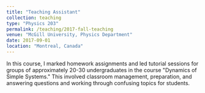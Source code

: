 ```yaml
---
title: "Teaching Assistant"
collection: teaching
type: "Physics 203"
permalink: /teaching/2017-fall-teaching
venue: "McGill University, Physics Department"
date: 2017-09-01
location: "Montreal, Canada"
---
```


In this course, I marked homework assignments and led tutorial sessions for groups of approximately 20-30 undergraduates in the course "Dynamics of Simple Systems." This involved classroom management, preparation, and answering questions and working through confusing topics for students.
